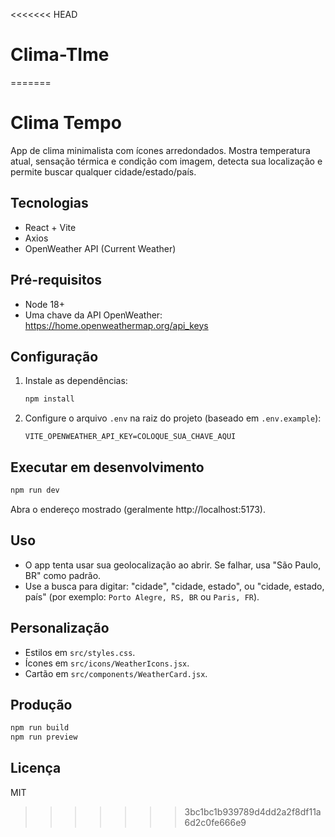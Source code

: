 <<<<<<< HEAD
# Clima-TIme
=======
# Clima Tempo

App de clima minimalista com ícones arredondados. Mostra temperatura atual, sensação térmica e condição com imagem, detecta sua localização e permite buscar qualquer cidade/estado/país.

## Tecnologias
- React + Vite
- Axios
- OpenWeather API (Current Weather)

## Pré-requisitos
- Node 18+
- Uma chave da API OpenWeather: https://home.openweathermap.org/api_keys

## Configuração
1. Instale as dependências:
   ```bash
   npm install
   ```
2. Configure o arquivo `.env` na raiz do projeto (baseado em `.env.example`):
   ```env
   VITE_OPENWEATHER_API_KEY=COLOQUE_SUA_CHAVE_AQUI
   ```

## Executar em desenvolvimento
```bash
npm run dev
```
Abra o endereço mostrado (geralmente http://localhost:5173).

## Uso
- O app tenta usar sua geolocalização ao abrir. Se falhar, usa "São Paulo, BR" como padrão.
- Use a busca para digitar: "cidade", "cidade, estado", ou "cidade, estado, país" (por exemplo: `Porto Alegre, RS, BR` ou `Paris, FR`).

## Personalização
- Estilos em `src/styles.css`.
- Ícones em `src/icons/WeatherIcons.jsx`.
- Cartão em `src/components/WeatherCard.jsx`.

## Produção
```bash
npm run build
npm run preview
```

## Licença
MIT
>>>>>>> 3bc1bc1b939789d4dd2a2f8df11a6d2c0fe666e9
